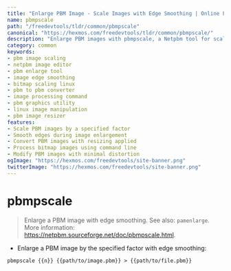 ```yaml
---
title: "Enlarge PBM Image - Scale Images with Edge Smoothing | Online Free DevTools by Hexmos"
name: pbmpscale
path: "/freedevtools/tldr/common/pbmpscale"
canonical: "https://hexmos.com/freedevtools/tldr/common/pbmpscale/"
description: "Enlarge PBM images with pbmpscale, a Netpbm tool for scaling images with edge smoothing. Free online tool, no registration required."
category: common
keywords:
- pbm image scaling
- netpbm image editor
- pbm enlarge tool
- image edge smoothing
- bitmap scaling linux
- pbm to pbm converter
- image processing command
- pbm graphics utility
- linux image manipulation
- pbm image resizer
features:
- Scale PBM images by a specified factor
- Smooth edges during image enlargement
- Convert PBM images with resizing applied
- Process bitmap images using command line
- Modify PBM images with minimal distortion
ogImage: "https://hexmos.com/freedevtools/site-banner.png"
twitterImage: "https://hexmos.com/freedevtools/site-banner.png"
---
```


# pbmpscale

> Enlarge a PBM image with edge smoothing.
> See also: `pamenlarge`.
> More information: <https://netpbm.sourceforge.net/doc/pbmpscale.html>.

- Enlarge a PBM image by the specified factor with edge smoothing:

`pbmpscale {{n}} {{path/to/image.pbm}} > {{path/to/file.pbm}}`
